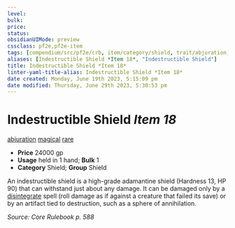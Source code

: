 ```yaml
---
level:
bulk:
price:
status:
obsidianUIMode: preview
cssclass: pf2e,pf2e-item
tags: [compendium/src/pf2e/crb, item/category/shield, trait/abjuration, trait/magical, trait/rare]
aliases: [Indestructible Shield *Item 18*, "Indestructible Shield"]
title: Indestructible Shield *Item 18*
linter-yaml-title-alias: Indestructible Shield *Item 18*
date created: Monday, June 19th 2023, 5:15:09 pm
date modified: Thursday, June 29th 2023, 5:30:53 pm
---
```


# Indestructible Shield *Item 18*

[abjuration](rules/traits/abjuration.md) [magical](rules/traits/magical.md) [rare](rules/traits/rare.md)  

- **Price** 24000 gp
- **Usage** held in 1 hand; **Bulk** 1
- **Category** Shield; **Group** Shield

An indestructible shield is a high-grade adamantine shield (Hardness 13, HP 90) that can withstand just about any damage. It can be damaged only by a [disintegrate](compendium/spells/disintegrate.md) spell (roll damage as if against a creature that failed its save) or by an artifact tied to destruction, such as a sphere of annihilation.

*Source: Core Rulebook p. 588*
